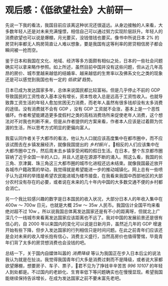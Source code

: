 # 观后感：《低欲望社会》大前研一
先说一下我的看法，我国目前应该离这种状况还很遥远。从身边接触的人来看，大多数年轻人还是对未来充满憧憬，相信自己可以通过努力实现阶层跃升。年轻人的消费欲望也可以说是爆棚，月光要买，没钱借钱也要买。像书中所说日本 2% 的房贷利率都无人购房简直让人难以想象，要是我国有这等利率的房贷相信房子都会瞬间被一抢而空。  

鉴于日本和我国在文化、地域、经济等多方面颇有相似之处，日本的一些社会问题确实可以拿来略作参照。如上所述，虽然目前中国并没有这些问题，但从近几年高昂的房价、城市里越来越低的结婚率、越来越低的生育率以及佛系文化之类的现象还是可以感觉到我国也有一定的 *低欲望* 趋势。

日本已成为发达国家多年，总体来说国民都比较富裕。但是几乎停止不前的 GDP 导致国民的工资性收入基本没有增长，资本性收入总是远高于工资性收入。也就导致靠工资生活的年轻人愈加贫困无力消费，而老年人虽然有很多钱却没有太多消费的途径。没有消费就不会有 GDP ，没有 GDP 工资就不会涨，基本上是一个恶性循环。作者希望能建造更多度假村之类的高档消费场所来促使老年人消费，这个想法对不对我也判断不来，但是从作者提供的方案来看，作者本人应该是过着颇为优渥的生活，所以思考方式明显的更偏向富人。

我蛮认同作者关于大都市的看法，他认为人口就应该高度集中在都市圈中，而不应该试图去在乡镇发展经济，就像我国提出的 *乡村振兴* 。相反的人们应该集中在大都市圈中工作，然后周末去乡镇享受闲暇的假日生活。在日本，整个东京都市圈容纳了近乎全国一半的人口，并且人还是在源源不断的涌入。照这么看，我国的长三角、京津冀、珠三角这三大都市圈的城市化进程还远未结束。就像我国最近放开各城市户籍政策的举动，我觉得就是希望能进一步的推动城镇化。网上总有一些喷子认为这样的举措是希望农民能进城为楼市接盘，在我看来我国中西部地区的大部分农村没有存在的必要，或者说在未来的几十年内中国的大多数交通不便的乡村都会消亡。  

另一个我比较感兴趣的数字是日本国民的收入状况，大部分日本人的年收入集中在 400w ～ 700w 日元，也就是大概 25w ～ 35w 人民币。我国估计全国平均来看绝对超不过 10w 。所以说我国总体离发达国家还是有不小的距离呀，但就北上广深几个一线城市来看离发达国家应该距离也不远了。我对中国的发展前景还是很有信心的，自 2000 年以来国内的变化可以说是日新月异，虽然近几年的 GDP 增速开始有些下降，但步入发达国家的行列相信只是时间问题。在此之前青年们应该还是会对未来的收入增长抱有信心，消费主义盛行，当然高房价也值得警惕，毕竟青年们背了太多的房贷想消费也会没钱的吧。

总结一下，关于国内自媒体叫嚣的 *消费降级* 等认为我国正在步入日本后尘的说法我认为就是在扯淡。我觉得我国青年们大多是消费过剩而不是降级，或者说大家都欲望爆棚，想要房子、车子、票子，君不见为了挣钱辛辛苦苦 *996* *10107* 的年轻人到处都是。不过国内的老龄化、生育率低下等问题确实也在慢慢显现。希望我国能继续保持告诉增长，在成为发达国家之前不要未富先老吧。